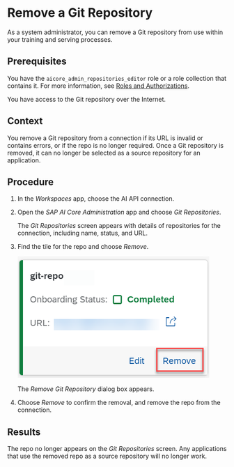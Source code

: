 <!-- loio0701138c4c22499596f2666e0b251e88 -->

# Remove a Git Repository

As a system administrator, you can remove a Git repository from use within your training and serving processes.



<a name="loio0701138c4c22499596f2666e0b251e88__prereq_y2z_m2g_4xb"/>

## Prerequisites

You have the `aicore_admin_repositories_editor` role or a role collection that contains it. For more information, see [Roles and Authorizations](roles-and-authorizations-4ef8499.md).

You have access to the Git repository over the Internet.



<a name="loio0701138c4c22499596f2666e0b251e88__context_bqm_42g_4xb"/>

## Context

You remove a Git repository from a connection if its URL is invalid or contains errors, or if the repo is no longer required. Once a Git repository is removed, it can no longer be selected as a source repository for an application.



<a name="loio0701138c4c22499596f2666e0b251e88__steps_g35_p2g_4xb"/>

## Procedure

1.  In the *Workspaces* app, choose the AI API connection.

2.  Open the *SAP AI Core Administration* app and choose *Git Repositories*.

    The *Git Repositories* screen appears with details of repositories for the connection, including name, status, and URL.

3.  Find the tile for the repo and choose *Remove*.

    ![Git repository tile with Remove option highlighted.](images/Image_AIL_remove_repo_84003f7.png)

    The *Remove Git Repository* dialog box appears.

4.  Choose *Remove* to confirm the removal, and remove the repo from the connection.




<a name="loio0701138c4c22499596f2666e0b251e88__result_cnx_q2g_4xb"/>

## Results

The repo no longer appears on the *Git Repositories* screen. Any applications that use the removed repo as a source repository will no longer work.

